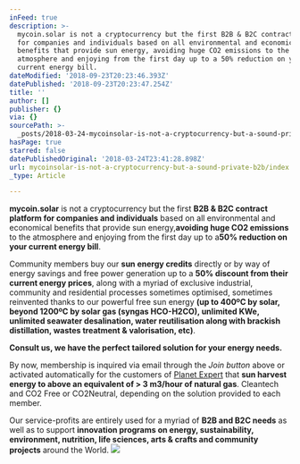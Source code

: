 ```yaml
---
inFeed: true
description: >-
  mycoin.solar is not a cryptocurrency but the first B2B & B2C contract platform
  for companies and individuals based on all environmental and economical
  benefits that provide sun energy, avoiding huge CO2 emissions to the
  atmosphere and enjoying from the first day up to a 50% reduction on your
  current energy bill.
dateModified: '2018-09-23T20:23:46.393Z'
datePublished: '2018-09-23T20:23:47.254Z'
title: ''
author: []
publisher: {}
via: {}
sourcePath: >-
  _posts/2018-03-24-mycoinsolar-is-not-a-cryptocurrency-but-a-sound-private-b2b.md
hasPage: true
starred: false
datePublishedOriginal: '2018-03-24T23:41:28.898Z'
url: mycoinsolar-is-not-a-cryptocurrency-but-a-sound-private-b2b/index.html
_type: Article

---
```

**mycoin.solar** is not a cryptocurrency but the first **B2B & B2C contract platform for companies and individuals** based on all environmental and economical benefits that provide sun energy,**avoiding huge CO2 emissions** to the atmosphere and enjoying from the first day up to a**50% reduction on your current energy bill**.

Community members buy our **sun energy credits** directly or by way of energy savings and free power generation up to a **50% discount from their current energy prices**, along with a myriad of exclusive industrial, community and residential processes sometimes optimised, sometimes reinvented thanks to our powerful free sun energy **(up to 400ºC by solar, beyond 1200ºC by solar gas (syngas HCO-H2CO), unlimited KWe, unlimited seawater desalination, water reutilisation along with brackish distillation, wastes treatment & valorisation, etc)**.

**Consult us, we have the perfect tailored solution for your energy needs.**

By now, membership is inquired via email through the _Join button_ above or activated automatically for the customers of [Planet Expert][0] that **sun harvest energy to above an equivalent of \> 3 m3/hour of natural gas**. Cleantech and CO2 Free or CO2Neutral, depending on the solution provided to each member.

Our service-profits are entirely used for a myriad of **B2B and B2C needs** as well as to support **innovation programs on energy, sustainability, environment, nutrition, life sciences, arts & crafts and community projects** around the World.
![](https://s3-us-west-2.amazonaws.com/the-grid-img/p/dba87c0654c95969709407fc79399d967d93983d.jpg)

[0]: http://planet.expert/ "Planet Expert"